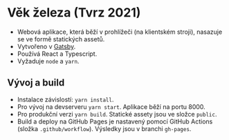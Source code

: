 Věk železa (Tvrz 2021)
======================
* Webová aplikace, která běží v prohlížeči (na klientském stroji),
  nasazuje se ve formě statických assetů.
* Vytvořeno v [Gatsby](https://www.gatsbyjs.com/).
* Používá React a Typescript.
* Vyžaduje `node` a `yarn`.

Vývoj a build
-------------
* Instalace závislostí: `yarn install`.
* Pro vývoj na devserveru `yarn start`. Aplikace běží na portu 8000.
* Pro produkční verzi `yarn build`. Statické assety jsou ve složce `public`.
* Build a deploy na GitHub Pages je nastavený pomocí GitHub Actions (složka `.github/workflow`).
  Výsledky jsou v branchi `gh-pages`.
